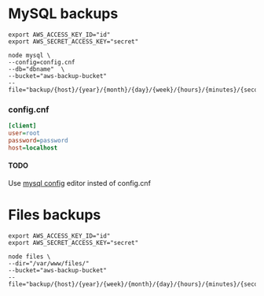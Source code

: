 # MySQL backups

```
export AWS_ACCESS_KEY_ID="id"
export AWS_SECRET_ACCESS_KEY="secret"

node mysql \
--config=config.cnf
--db="dbname"  \
--bucket="aws-backup-bucket"
--file="backup/{host}/{year}/{month}/{day}/{week}/{hours}/{minutes}/{seconds}/{timestamp}.dump.sql.gz"
```

### config.cnf
```ini
[client]
user=root
password=password
host=localhost
```

#### TODO
Use [mysql config](http://dev.mysql.com/doc/refman/5.6/en/mysql-config-editor.html) editor insted of config.cnf

# Files backups

```
export AWS_ACCESS_KEY_ID="id"
export AWS_SECRET_ACCESS_KEY="secret"

node files \
--dir="/var/www/files/"
--bucket="aws-backup-bucket"
--file="backup/{host}/{year}/{week}/{month}/{day}/{hours}/{minutes}/{seconds}/{timestamp}.dump.tar.gz"
```


